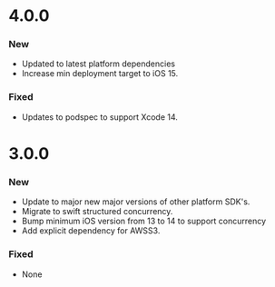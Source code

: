 # 4.0.0

### New

- Updated to latest platform dependencies
- Increase min deployment target to iOS 15.

### Fixed

- Updates to podspec to support Xcode 14.

# 3.0.0

### New

- Update to major new major versions of other platform SDK's.
- Migrate to swift structured concurrency.
- Bump minimum iOS version from 13 to 14 to support concurrency
- Add explicit dependency for AWSS3.

### Fixed

- None
